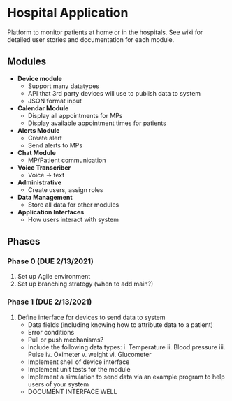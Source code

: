 # Hospital Application
Platform to monitor patients at home or in the hospitals. See wiki for detailed user stories and documentation for each module. 

## Modules
* **Device module**
    * Support many datatypes
    * API that 3rd party devices will use to publish data to system
    * JSON format input
* **Calendar Module**
    * Display all appointments for MPs
    * Display available appointment times for patients
* **Alerts Module**
    * Create alert
    * Send alerts to MPs
* **Chat Module**
    * MP/Patient communication
* **Voice Transcriber**
    * Voice -> text 
* **Administrative**
    * Create users, assign roles
* **Data Management**
    * Store all data for other modules
* **Application Interfaces**
    * How users interact with system

## Phases
### Phase 0 (DUE 2/13/2021)
1. Set up Agile environment
2. Set up branching strategy (when to add main?)
### Phase 1 (DUE 2/13/2021)
1. Define interface for devices to send data to system
    * Data fields (including knowing how to attribute data to a patient)
    * Error conditions
    * Pull or push mechanisms?
    * Include the following data types:
        i. Temperature
        ii. Blood pressure
        iii. Pulse
        iv. Oximeter
        v. weight
        vi. Glucometer 
    * Implement shell of device interface
    * Implement unit tests for the module
    * Implement a simulation to send data via an example program to help users of your system
    * DOCUMENT INTERFACE WELL
